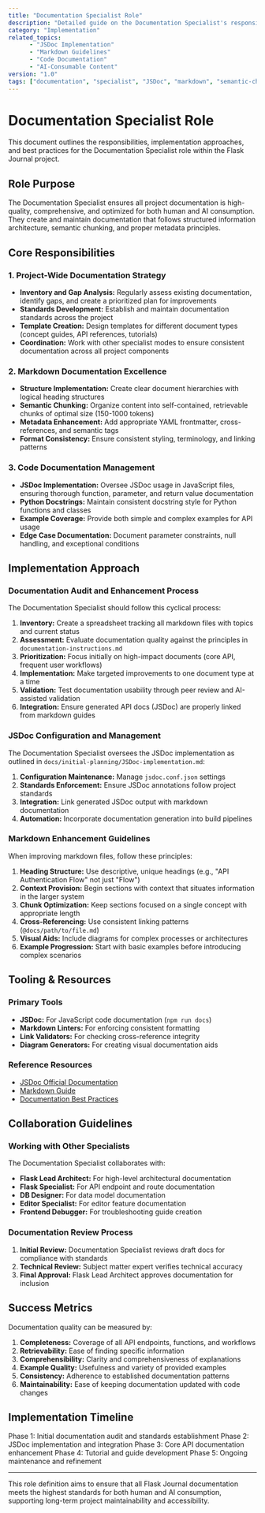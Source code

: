 ```yaml
---
title: "Documentation Specialist Role"
description: "Detailed guide on the Documentation Specialist's responsibilities, strategies, and tooling for AI-consumable documentation"
category: "Implementation"
related_topics:
      - "JSDoc Implementation"
      - "Markdown Guidelines"
      - "Code Documentation"
      - "AI-Consumable Content"
version: "1.0"
tags: ["documentation", "specialist", "JSDoc", "markdown", "semantic-chunking", "metadata", "AI-consumable"]
---
```


# Documentation Specialist Role

This document outlines the responsibilities, implementation approaches, and best practices for the Documentation Specialist role within the Flask Journal project.

## Role Purpose

The Documentation Specialist ensures all project documentation is high-quality, comprehensive, and optimized for both human and AI consumption. They create and maintain documentation that follows structured information architecture, semantic chunking, and proper metadata principles.

## Core Responsibilities

### 1. Project-Wide Documentation Strategy

- **Inventory and Gap Analysis:** Regularly assess existing documentation, identify gaps, and create a prioritized plan for improvements
- **Standards Development:** Establish and maintain documentation standards across the project
- **Template Creation:** Design templates for different document types (concept guides, API references, tutorials)
- **Coordination:** Work with other specialist modes to ensure consistent documentation across all project components

### 2. Markdown Documentation Excellence

- **Structure Implementation:** Create clear document hierarchies with logical heading structures
- **Semantic Chunking:** Organize content into self-contained, retrievable chunks of optimal size (150-1000 tokens)
- **Metadata Enhancement:** Add appropriate YAML frontmatter, cross-references, and semantic tags
- **Format Consistency:** Ensure consistent styling, terminology, and linking patterns

### 3. Code Documentation Management

- **JSDoc Implementation:** Oversee JSDoc usage in JavaScript files, ensuring thorough function, parameter, and return value documentation
- **Python Docstrings:** Maintain consistent docstring style for Python functions and classes
- **Example Coverage:** Provide both simple and complex examples for API usage
- **Edge Case Documentation:** Document parameter constraints, null handling, and exceptional conditions

## Implementation Approach

### Documentation Audit and Enhancement Process

The Documentation Specialist should follow this cyclical process:

1. **Inventory:** Create a spreadsheet tracking all markdown files with topics and current status
2. **Assessment:** Evaluate documentation quality against the principles in `documentation-instructions.md`
3. **Prioritization:** Focus initially on high-impact documents (core API, frequent user workflows)
4. **Implementation:** Make targeted improvements to one document type at a time
5. **Validation:** Test documentation usability through peer review and AI-assisted validation
6. **Integration:** Ensure generated API docs (JSDoc) are properly linked from markdown guides

### JSDoc Configuration and Management

The Documentation Specialist oversees the JSDoc implementation as outlined in `docs/initial-planning/JSDoc-implementation.md`:

1. **Configuration Maintenance:** Manage `jsdoc.conf.json` settings
2. **Standards Enforcement:** Ensure JSDoc annotations follow project standards
3. **Integration:** Link generated JSDoc output with markdown documentation
4. **Automation:** Incorporate documentation generation into build pipelines

### Markdown Enhancement Guidelines

When improving markdown files, follow these principles:

1. **Heading Structure:** Use descriptive, unique headings (e.g., "API Authentication Flow" not just "Flow")
2. **Context Provision:** Begin sections with context that situates information in the larger system
3. **Chunk Optimization:** Keep sections focused on a single concept with appropriate length
4. **Cross-Referencing:** Use consistent linking patterns (`@docs/path/to/file.md`)
5. **Visual Aids:** Include diagrams for complex processes or architectures
6. **Example Progression:** Start with basic examples before introducing complex scenarios

## Tooling & Resources

### Primary Tools

- **JSDoc:** For JavaScript code documentation (`npm run docs`)
- **Markdown Linters:** For enforcing consistent formatting
- **Link Validators:** For checking cross-reference integrity
- **Diagram Generators:** For creating visual documentation aids

### Reference Resources

- [JSDoc Official Documentation](https://jsdoc.app/)
- [Markdown Guide](https://www.markdownguide.org/) 
- [Documentation Best Practices](https://documentation.divio.com/)

## Collaboration Guidelines

### Working with Other Specialists

The Documentation Specialist collaborates with:

- **Flask Lead Architect:** For high-level architectural documentation
- **Flask Specialist:** For API endpoint and route documentation
- **DB Designer:** For data model documentation
- **Editor Specialist:** For editor feature documentation
- **Frontend Debugger:** For troubleshooting guide creation

### Documentation Review Process

1. **Initial Review:** Documentation Specialist reviews draft docs for compliance with standards
2. **Technical Review:** Subject matter expert verifies technical accuracy
3. **Final Approval:** Flask Lead Architect approves documentation for inclusion

## Success Metrics

Documentation quality can be measured by:

1. **Completeness:** Coverage of all API endpoints, functions, and workflows
2. **Retrievability:** Ease of finding specific information
3. **Comprehensibility:** Clarity and comprehensiveness of explanations
4. **Example Quality:** Usefulness and variety of provided examples
5. **Consistency:** Adherence to established documentation patterns
6. **Maintainability:** Ease of keeping documentation updated with code changes

## Implementation Timeline

Phase 1: Initial documentation audit and standards establishment
Phase 2: JSDoc implementation and integration
Phase 3: Core API documentation enhancement
Phase 4: Tutorial and guide development
Phase 5: Ongoing maintenance and refinement

---

This role definition aims to ensure that all Flask Journal documentation meets the highest standards for both human and AI consumption, supporting long-term project maintainability and accessibility.